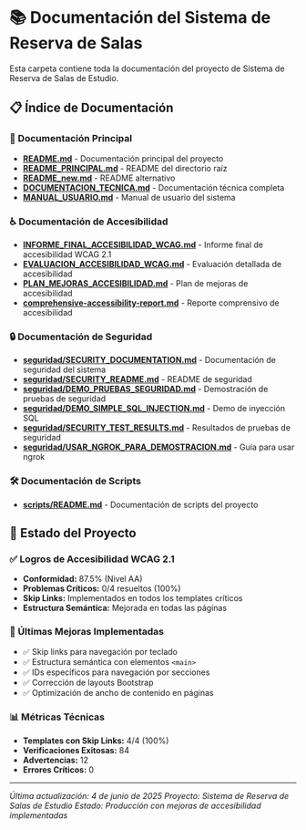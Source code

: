 # 📚 Documentación del Sistema de Reserva de Salas

Esta carpeta contiene toda la documentación del proyecto de Sistema de Reserva de Salas de Estudio.

## 📋 Índice de Documentación

### 📖 Documentación Principal
- **[README.md](README.md)** - Documentación principal del proyecto
- **[README_PRINCIPAL.md](README_PRINCIPAL.md)** - README del directorio raíz
- **[README_new.md](README_new.md)** - README alternativo
- **[DOCUMENTACION_TECNICA.md](DOCUMENTACION_TECNICA.md)** - Documentación técnica completa
- **[MANUAL_USUARIO.md](MANUAL_USUARIO.md)** - Manual de usuario del sistema

### ♿ Documentación de Accesibilidad
- **[INFORME_FINAL_ACCESIBILIDAD_WCAG.md](INFORME_FINAL_ACCESIBILIDAD_WCAG.md)** - Informe final de accesibilidad WCAG 2.1
- **[EVALUACION_ACCESIBILIDAD_WCAG.md](EVALUACION_ACCESIBILIDAD_WCAG.md)** - Evaluación detallada de accesibilidad
- **[PLAN_MEJORAS_ACCESIBILIDAD.md](PLAN_MEJORAS_ACCESIBILIDAD.md)** - Plan de mejoras de accesibilidad
- **[comprehensive-accessibility-report.md](comprehensive-accessibility-report.md)** - Reporte comprensivo de accesibilidad

### 🔒 Documentación de Seguridad
- **[seguridad/SECURITY_DOCUMENTATION.md](seguridad/SECURITY_DOCUMENTATION.md)** - Documentación de seguridad del sistema
- **[seguridad/SECURITY_README.md](seguridad/SECURITY_README.md)** - README de seguridad
- **[seguridad/DEMO_PRUEBAS_SEGURIDAD.md](seguridad/DEMO_PRUEBAS_SEGURIDAD.md)** - Demostración de pruebas de seguridad
- **[seguridad/DEMO_SIMPLE_SQL_INJECTION.md](seguridad/DEMO_SIMPLE_SQL_INJECTION.md)** - Demo de inyección SQL
- **[seguridad/SECURITY_TEST_RESULTS.md](seguridad/SECURITY_TEST_RESULTS.md)** - Resultados de pruebas de seguridad
- **[seguridad/USAR_NGROK_PARA_DEMOSTRACION.md](seguridad/USAR_NGROK_PARA_DEMOSTRACION.md)** - Guía para usar ngrok

### 🛠️ Documentación de Scripts
- **[scripts/README.md](scripts/README.md)** - Documentación de scripts del proyecto

## 🎯 Estado del Proyecto

### ✅ Logros de Accesibilidad WCAG 2.1
- **Conformidad:** 87.5% (Nivel AA)
- **Problemas Críticos:** 0/4 resueltos (100%)
- **Skip Links:** Implementados en todos los templates críticos
- **Estructura Semántica:** Mejorada en todas las páginas

### 🔧 Últimas Mejoras Implementadas
- ✅ Skip links para navegación por teclado
- ✅ Estructura semántica con elementos `<main>`
- ✅ IDs específicos para navegación por secciones
- ✅ Corrección de layouts Bootstrap
- ✅ Optimización de ancho de contenido en páginas

### 📊 Métricas Técnicas
- **Templates con Skip Links:** 4/4 (100%)
- **Verificaciones Exitosas:** 84
- **Advertencias:** 12
- **Errores Críticos:** 0

---

*Última actualización: 4 de junio de 2025*
*Proyecto: Sistema de Reserva de Salas de Estudio*
*Estado: Producción con mejoras de accesibilidad implementadas*
